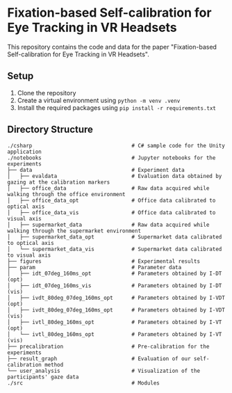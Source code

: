 # Fixation-based Self-calibration for Eye Tracking in VR Headsets
This repository contains the code and data for the paper "Fixation-based Self-calibration for Eye Tracking in VR Headsets".

## Setup
1. Clone the repository
2. Create a virtual environment using `python -m venv .venv`
3. Install the required packages using `pip install -r requirements.txt`

## Directory Structure
```text
./csharp                                # C# sample code for the Unity application
./notebooks                             # Jupyter notebooks for the experiments
├── data                                # Experiment data
│   ├── evaldata                        # Evaluation data obtained by gazing at the calibration markers
│   ├── office_data                     # Raw data acquired while walking through the office environment
│   ├── office_data_opt                 # Office data calibrated to optical axis
│   ├── office_data_vis                 # Office data calibrated to visual axis
│   ├── supermarket_data                # Raw data acquired while walking through the supermarket environment
│   ├── supermarket_data_opt            # Supermarket data calibrated to optical axis
│   └── supermarket_data_vis            # Supermarket data calibrated to visual axis
├── figures                             # Experimental results
├── param                               # Parameter data
│   ├── idt_07deg_160ms_opt             # Parameters obtained by I-DT (opt)
│   ├── idt_07deg_160ms_vis             # Parameters obtained by I-DT (vis)
│   ├── ivdt_80deg_07deg_160ms_opt      # Parameters obtained by I-VDT (opt)
│   ├── ivdt_80deg_07deg_160ms_opt      # Parameters obtained by I-VDT (vis)
│   ├── ivtl_80deg_160ms_opt            # Parameters obtained by I-VT (opt)
│   └── ivtl_80deg_160ms_opt            # Parameters obtained by I-VT (vis)
├── precalibration                      # Pre-calibration for the experiments
├── result_graph                        # Evaluation of our self-calibration method
└── user_analysis                       # Visualization of the participants' gaze data
./src                                   # Modules
```